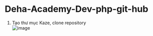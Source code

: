 # Deha-Academy-Dev-php-git-hub
1. Tạo thư mục Kaze, clone repository</br> ![image](https://github.com/user-attachments/assets/ff942a08-9e59-42dd-ae83-71ce2e31e01f)
